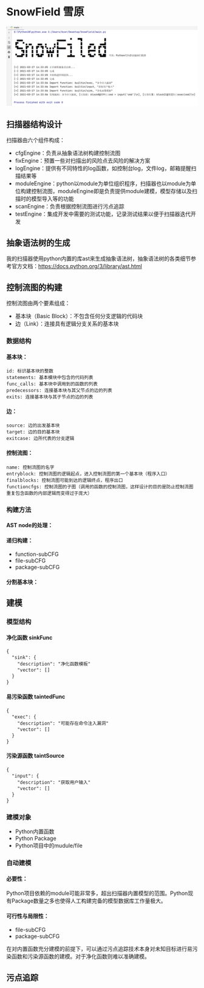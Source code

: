 # SnowField 雪原

![image-20210327143459010](README.assets/image-20210327143459010.png)

## 扫描器结构设计

扫描器由六个组件构成：

- cfgEngine：负责从抽象语法树构建控制流图
- fixEngine：预置一些对扫描出的风险点去风险的解决方案
- logEngine：提供有不同特性的log函数，如控制台log，文件log，邮箱提醒扫描结果等
- moduleEngine：python以module为单位组织程序，扫描器也以module为单位构建控制流图，moduleEngine即是负责提供module建模，模型存储以及扫描时的模型导入等的功能
- scanEngine：负责根据控制流图进行污点追踪
- testEngine：集成开发中需要的测试功能，记录测试结果以便于扫描器迭代开发

## 抽象语法树的生成

我的扫描器使用python内置的库ast来生成抽象语法树，抽象语法树的各类细节参考官方文档：https://docs.python.org/3/library/ast.html

## 控制流图的构建

控制流图由两个要素组成：

- 基本块（Basic Block）：不包含任何分支逻辑的代码块
- 边（Link）：连接具有逻辑分支关系的基本块

### 数据结构

#### 基本块：

```
id: 标识基本块的整数
statements: 基本模块中包含的代码列表
func_calls: 基本块中调用到的函数的列表
predecessors: 连接基本块与其父节点的边的列表
exits: 连接基本块与其子节点的边的列表
```

#### 边：

```
source: 边的出发基本块
target: 边的目的基本块
exitcase: 边所代表的分支逻辑
```

#### 控制流图：

```
name: 控制流图的名字
entryblock: 控制流图的逻辑起点，进入控制流图的第一个基本块（程序入口）
finalblocks: 控制流图可能到达的逻辑终点，程序出口
functioncfgs: 控制流图的子图（调用的函数的控制流图，这样设计的目的是防止控制流图重复包含函数的内部逻辑而变得过于庞大）
```

### 构建方法

#### AST node的处理：

#### 递归构建：

- function-subCFG
- file-subCFG
- package-subCFG

#### 分割基本块：



## 建模

### 模型结构

#### 净化函数 sinkFunc

```
{
  "sink": {
    "description": "净化函数模板"
    "vector": []
  }
}
```

#### 易污染函数 taintedFunc

```
{
  "exec": {
    "description": "可能存在命令注入漏洞"
    "vector": []
  }
}
```

#### 污染源函数 taintSource

```
{
  "input": {
    "description": "获取用户输入"
    "vector": []
  }
}
```

### 建模对象

- Python内置函数
- Python Package
- Python项目中的mudule/file

### 自动建模

#### 必要性：

Python项目依赖的module可能非常多，超出扫描器内置模型的范围。Python现有Package数量之多也使得人工构建完备的模型数据库工作量极大。

#### 可行性与局限性：

- file-subCFG
- package-subCFG

在对内置函数充分建模的前提下，可以通过污点追踪技术本身对未知目标进行易污染函数和污染源函数的建模。对于净化函数则难以准确建模。

## 污点追踪


